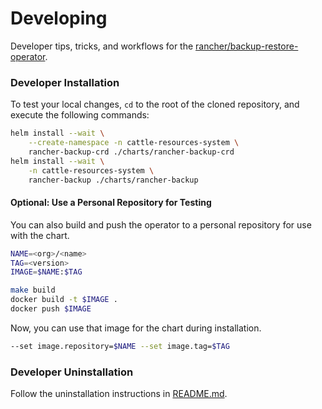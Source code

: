 # Developing

Developer tips, tricks, and workflows for the [rancher/backup-restore-operator](https://github.com/rancher/backup-restore-operator).

### Developer Installation

To test your local changes, `cd` to the root of the cloned repository, and execute the following commands:

```bash
helm install --wait \
    --create-namespace -n cattle-resources-system \
    rancher-backup-crd ./charts/rancher-backup-crd
helm install --wait \
    -n cattle-resources-system \
    rancher-backup ./charts/rancher-backup
```

#### Optional: Use a Personal Repository for Testing

You can also build and push the operator to a personal repository for use with the chart.

```bash
NAME=<org>/<name>
TAG=<version>
IMAGE=$NAME:$TAG

make build
docker build -t $IMAGE .
docker push $IMAGE
```

Now, you can use that image for the chart during installation.

```bash
--set image.repository=$NAME --set image.tag=$TAG
```

### Developer Uninstallation

Follow the uninstallation instructions in [README.md](./README.md).
